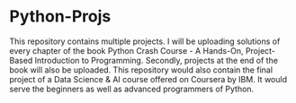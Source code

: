 # Python-Projs
This repository contains multiple projects. 
I will be uploading solutions of every chapter of the book Python Crash Course - A Hands-On, Project-Based Introduction to Programming. 
Secondly, projects at the end of the book will also be uploaded. 
This repository would also contain the final project of a Data Science & AI course offered on Coursera by IBM.
It would serve the beginners as well as advanced programmers of Python.
